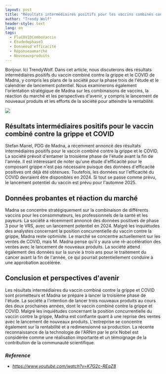 ```yaml
---
layout: post
title: "Résultats intermédiaires positifs pour les vaccins combinés contre la grippe et COVID de Madna, perspectives d'avenir et réaction du marché"
author: "Trendy Wolf"
header-style: text
lang: en
tags:
  - FluCOVIDComboVaccin
  - Étudedephase3
  - Donnéesd'efficacité
  - Réponseaumarché
  - Nouveauxproduits
---
```


Bonjour. Ici TrendyWolf. Dans cet article, nous discuterons des résultats intermédiaires positifs du vaccin combiné contre la grippe et le COVID de Madna, y compris les plans de la société pour la phase trois de l'étude et le calendrier de lancement potentiel. Nous examinerons également l'orientation stratégique de Madna sur les combinaisons de vaccins, la réaction du marché et les perspectives d'avenir, y compris le lancement de nouveaux produits et les efforts de la société pour atteindre la rentabilité.

<img
    src="https://i.ytimg.com/vi/K7G2c-REqZ8/hqdefault.jpg"
/>


## Résultats intermédiaires positifs pour le vaccin combiné contre la grippe et COVID
Stefan Manel, PDG de Madna, a récemment annoncé des résultats intermédiaires positifs pour le vaccin combiné contre la grippe et le COVID. La société prévoit d'entamer la troisième phase de l'étude avant la fin de l'année. Il est intéressant de noter qu'une étude d'efficacité pour le composant grippe n'est pas nécessaire puisque des données d'efficacité positives ont déjà été obtenues. Toutefois, les données sur l'efficacité du COVID devraient être disponibles en 2024. Si tout se passe comme prévu, le lancement potentiel du vaccin est prévu pour l'automne 2025.

## Données probantes et réaction du marché
Madna se concentre stratégiquement sur la combinaison de différents vaccins pour les consommateurs, les professionnels de la santé et les payeurs. La société a récemment annoncé des données positives de phase 3 pour le VRS, avec un lancement potentiel en 2024. Malgré les inquiétudes des analystes concernant la position concurrentielle du vaccin contre la grippe, Madna reste optimiste. Le marché se concentre actuellement sur les ventes de COVID, mais M. Madna pense qu'il y aura une ré-accélération des ventes avec le lancement de nouveaux produits. La société attend également des données sur la survie à trois ans pour le traitement du cancer avant la fin de l'année, ce qui pourrait potentiellement conduire à une approbation accélérée.

## Conclusion et perspectives d'avenir
Les résultats intermédiaires du vaccin combiné contre la grippe et COVID sont prometteurs et Madna se prépare à lancer la troisième phase de l'étude. La société a l'intention de lancer trois nouveaux produits au cours des deux prochaines années, dont le vaccin combiné contre la grippe et COVID. Malgré les inquiétudes concernant la position concurrentielle du vaccin contre la grippe, Madna est confiante quant à une reprise des ventes avec le lancement de nouveaux produits. L'entreprise se concentre également sur la rentabilité et a redimensionné sa production. La récente reconnaissance de la technologie de l'ARNm par le prix Nobel est considérée comme une réalisation importante et un témoignage de la contribution de la communauté scientifique.


### _Reference_
- _https://www.youtube.com/watch?v=K7G2c-REqZ8_

